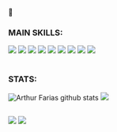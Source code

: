 👋

### MAIN SKILLS:
<div>
  <img src="https://img.shields.io/badge/C%23-239120?logo=c-sharp&logoColor=white&style=for-the-badge"/>
  <img src="https://img.shields.io/badge/.NET-5C2D91?logo=.net&logoColor=white&style=for-the-badge"/>
  <img src="https://img.shields.io/badge/JavaScript-F7DF1E?logo=javascript&logoColor=black&style=for-the-badge"/>
  <img src="https://img.shields.io/badge/Java-ED8B00?logo=java&logoColor=white&style=for-the-badge"/>
  <img src="https://img.shields.io/badge/HTML-239120?logo=html5&logoColor=white&style=for-the-badge"/>
  <img src="https://img.shields.io/badge/Bootstrap-563D7C?logo=bootstrap&logoColor=white&style=for-the-badge"/>
  <img src="https://img.shields.io/badge/CSS-239120?logo=css3&logoColor=white&style=for-the-badge"/>
  <img src="https://img.shields.io/badge/SQL_Server-CC2927?logo=microsoft-sql-server&logoColor=white&style=for-the-badge"/>
  <img src="https://img.shields.io/badge/-GitHub-0D1117?style=for-the-badge&logo=github&labelColor=0D1117"/>
</div>

#

### STATS:
<div>  
  <img src="https://github-readme-stats.vercel.app/api?username=mayconCardos0&show_icons=true&count_private=true&hide_border=true&title_color=024c9c&icon_color=023b78&text_color=c9d1d9&bg_color=0d1117" alt="Arthur Farias github stats" /> 
  <img src="https://github-readme-stats.vercel.app/api/top-langs/?username=mayconCardos0&layout=compact&hide_border=true&title_color=024c9c&text_color=024c9c&bg_color=0d1117" />
</div>

##
  
<div> 
  <a href ="mailto:maycon_silva2003@hotmail.com"><img src="https://img.shields.io/badge/-Outlook-%23333?style=for-the-badge&logo=outlook&logoColor=white" target="_blank"></a>
  <a href="http://www.linkedin.com/in/maycon-silva-cardoso" target="_blank"><img src="https://img.shields.io/badge/-LinkedIn-%230077B5?style=for-the-badge&logo=linkedin&logoColor=white" target="_blank"></a> 
</div>
